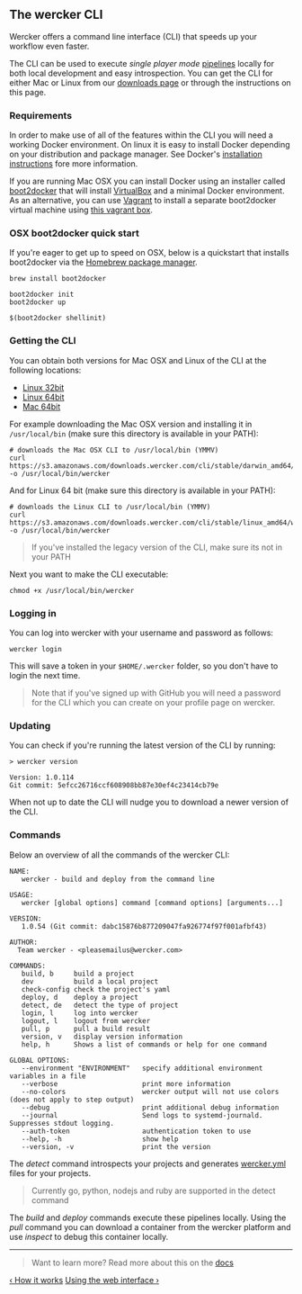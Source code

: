 ## The wercker CLI

Wercker offers a command line interface (CLI) that speeds up your workflow
even faster.

The CLI can be used to execute *single player mode*
[pipelines](/learn/pipelines/introduction.html) locally for both local
development and easy introspection. You can get the CLI for either Mac or
Linux from our [downloads page](http://wercker.com/downloads) or through the
instructions on this page.

### Requirements

In order to make use of all of the features within the CLI you will need
a working Docker environment. On linux it is easy to install Docker
depending on your distribution and package manager. See Docker's
[installation
instructions](https://docs.docker.com/installation/#installation) fore more information.

If you are running Mac OSX you can install Docker using an installer
called [boot2docker](https://docs.docker.com/installation/mac/) that
will install [VirtualBox](https://www.virtualbox.org/) and a minimal
Docker environment. As an alternative, you can use
[Vagrant](http://vagrantup.com) to install a separate boot2docker
virtual machine using [this vagrant box](https://github.com/mitchellh/boot2docker-vagrant-box).

### OSX boot2docker quick start

If you're eager to get up to speed on OSX, below is a quickstart that
installs boot2docker via the [Homebrew package
manager](http://brew.sh/).

```no-highlight
brew install boot2docker

boot2docker init
boot2docker up

$(boot2docker shellinit)
```

### Getting the CLI

You can obtain both versions for Mac OSX and Linux of the CLI at the
following locations:

* [Linux 32bit](https://s3.amazonaws.com/downloads.wercker.com/cli/stable/linux_386/wercker)
* [Linux 64bit](https://s3.amazonaws.com/downloads.wercker.com/cli/stable/linux_amd64/wercker)
* [Mac 64bit](https://s3.amazonaws.com/downloads.wercker.com/cli/stable/darwin_amd64/wercker)

For example downloading the Mac OSX version and
installing it in `/usr/local/bin` (make sure this directory is available
in your PATH):

```no-highlight
# downloads the Mac OSX CLI to /usr/local/bin (YMMV)
curl https://s3.amazonaws.com/downloads.wercker.com/cli/stable/darwin_amd64/wercker -o /usr/local/bin/wercker
```

And for Linux 64 bit (make sure this directory is available in your
PATH):

```no-highlight
# downloads the Linux CLI to /usr/local/bin (YMMV)
curl https://s3.amazonaws.com/downloads.wercker.com/cli/stable/linux_amd64/wercker -o /usr/local/bin/wercker
```

> If you've installed the legacy version of the CLI, make sure its not
in your PATH

Next you want to make the CLI executable:

```no-highlight
chmod +x /usr/local/bin/wercker
```

### Logging in

You can log into wercker with your username and password as follows:

```no-highlight
wercker login
```

This will save a token in your `$HOME/.wercker` folder, so you don't
have to login the next time.

> Note that if you've signed up with GitHub you will need a password for the CLI which you can create on your profile page on wercker.

### Updating

You can check if you're running the latest version of the CLI by
running:

```
> wercker version

Version: 1.0.114
Git commit: 5efcc26716ccf608908bb87e30ef4c23414cb79e
```

When not up to date the CLI will nudge you to download a newer version
of the CLI.


### Commands

Below an overview of all the commands of the wercker CLI:

```
NAME:
   wercker - build and deploy from the command line

USAGE:
   wercker [global options] command [command options] [arguments...]

VERSION:
   1.0.54 (Git commit: dabc15876b877209047fa926774f97f001afbf43)

AUTHOR:
  Team wercker - <pleasemailus@wercker.com>

COMMANDS:
   build, b     build a project
   dev          build a local project
   check-config check the project's yaml
   deploy, d    deploy a project
   detect, de   detect the type of project
   login, l     log into wercker
   logout, l    logout from wercker
   pull, p      pull a build result
   version, v   display version information
   help, h      Shows a list of commands or help for one command

GLOBAL OPTIONS:
   --environment "ENVIRONMENT"   specify additional environment variables in a file
   --verbose                     print more information
   --no-colors                   wercker output will not use colors (does not apply to step output)
   --debug                       print additional debug information
   --journal                     Send logs to systemd-journald. Suppresses stdout logging.
   --auth-token                  authentication token to use
   --help, -h                    show help
   --version, -v                 print the version
```

The *detect* command introspects your projects and generates
[wercker.yml](/learn/wercker-yml/introduction.html) files for your
projects.

> Currently go, python, nodejs and ruby are supported in the detect
> command

The *build* and *deploy* commands execute these pipelines locally. Using
the *pull* command you can download a container from the wercker
platform and use *inspect* to debug this container locally.

- - -
> Want to learn more? Read more about this on the
> [docs](/cli/usage/index.html)

[&lsaquo; How it works](/learn/basics/how-it-works.html "nav previous basics")
[Using the web interface &rsaquo;](/learn/basics/using-the-web-interface.html "nav next basics")
